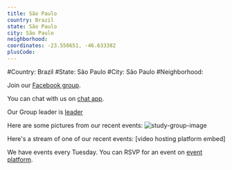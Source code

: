 ```yaml
---
title: São Paulo
country: Brazil
state: São Paulo
city: São Paulo
neighborhood: 
coordinates: -23.550651, -46.633382
plusCode:
---
```


#Country: Brazil
#State: São Paulo
#City: São Paulo
#Neighborhood: 

Join our [Facebook group](https://www.facebook.com/groups/free.code.camp.sao.paulo).

You can chat with us on [chat app](URL).

Our Group leader is [leader](URL)

Here are some pictures from our recent events:
![study-group-image](https://scontent-dft4-2.xx.fbcdn.net/v/t1.0-9/13015544_1106441466045081_7149080490756959995_n.jpg?oh=81c7ef77af84953a2918e37b319b6a7c&oe=595E33D9)

Here's a stream of one of our recent events:
[video hosting platform embed]

We have events every Tuesday. You can RSVP for an event on [event platform](URL).
